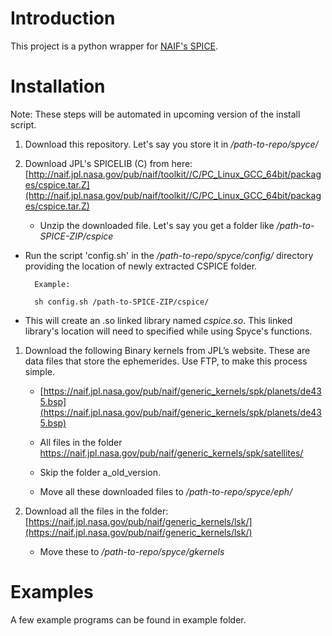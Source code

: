 # Introduction

This project is a python wrapper for [NAIF's SPICE](https://naif.jpl.nasa.gov/naif/).

# Installation

Note: These steps will be automated in upcoming version of the install script.


1. Download this repository. Let's say you store it in */path-to-repo/spyce/*

1. Download JPL's SPICELIB (C) from here: [http://naif.jpl.nasa.gov/pub/naif/toolkit//C/PC_Linux_GCC_64bit/packages/cspice.tar.Z](http://naif.jpl.nasa.gov/pub/naif/toolkit//C/PC_Linux_GCC_64bit/packages/cspice.tar.Z)

    - Unzip the downloaded file. Let's say you get a folder like */path-to-SPICE-ZIP/cspice*


- Run the script 'config.sh' in the */path-to-repo/spyce/config/* directory providing the location of newly extracted CSPICE folder.

        Example:

        sh config.sh /path-to-SPICE-ZIP/cspice/


- This will create an .so linked library named *cspice.so*. This linked library's location will need to specified while using Spyce's functions.

1. Download the following Binary kernels from JPL’s website. These are data files that store the ephemerides. Use FTP, to make this process simple.

    - [https://naif.jpl.nasa.gov/pub/naif/generic_kernels/spk/planets/de435.bsp](https://naif.jpl.nasa.gov/pub/naif/generic_kernels/spk/planets/de435.bsp)

    - All files in the folder https://naif.jpl.nasa.gov/pub/naif/generic_kernels/spk/satellites/

    - Skip the folder a_old_version.
    - Move all these downloaded files to */path-to-repo/spyce/eph/*


1. Download all the files in the folder: [https://naif.jpl.nasa.gov/pub/naif/generic_kernels/lsk/](https://naif.jpl.nasa.gov/pub/naif/generic_kernels/lsk/)
    - Move these to */path-to-repo/spyce/gkernels*

# Examples

A few example programs can be found in example folder.
